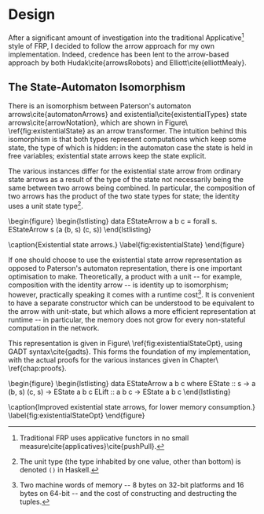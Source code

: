 Design
======

After a significant amount of investigation into the traditional
Applicative[^1] style of FRP, I decided to follow the arrow approach
for my own implementation.  Indeed, credence has been lent to the
arrow-based approach by both Hudak\cite{arrowsRobots} and
Elliott\cite{elliottMealy}.

[^1]: Traditional FRP uses applicative functors in no small
measure\cite{applicatives}\cite{pushPull}.

The State-Automaton Isomorphism
-------------------------------

There is an isomorphism between Paterson's automaton
arrows\cite{automatonArrows} and existential\cite{existentialTypes}
state arrows\cite{arrowNotation}, which are shown in
Figure\ \ref{fig:existentialState} as an arrow transformer. The intuition
behind this isomorphism is that both types represent computations
which keep some state, the type of which is hidden: in the automaton
case the state is held in free variables; existential state arrows
keep the state explicit.

The various instances differ for the existential state arrow from ordinary state
arrows as a result of the type of the state not necessarily being the same
between two arrows being combined. In particular, the composition of two arrows
has the product of the two state types for state; the identity uses a unit state
type[^unit].

[^unit]: The unit type (the type inhabited by one value, other than bottom) is
denoted `()` in Haskell.

\begin{figure}
\begin{lstlisting}
data EStateArrow a b c = forall s. EStateArrow s (a (b, s) (c, s))
\end{lstlisting}

\caption{Existential state arrows.}
\label{fig:existentialState}
\end{figure}

If one should choose to use the existential state arrow representation as
opposed to Paterson's automaton representation, there is one important
optimisation to make. Theoretically, a product with a unit -- for example,
composition with the identity arrow -- is identity up to isomorphism; however,
practically speaking it comes with a runtime cost[^cost]. It is convenient to
have a separate constructor which can be understood to be equivalent to the
arrow with unit-state, but which allows a more efficient representation at
runtime -- in particular, the memory does not grow for every non-stateful
computation in the network.

This representation is given in Figure\ \ref{fig:existentialStateOpt}, using
GADT syntax\cite{gadts}. This forms the foundation of my implementation, with
the actual proofs for the various instances given in Chapter\ \ref{chap:proofs}.

\begin{figure}
\begin{lstlisting}
data EStateArrow a b c where
  EState :: s -> a (b, s) (c, s) -> EState a b c
  ELift  :: a b c                -> EState a b c
\end{lstlisting}

\caption{Improved existential state arrows, for lower memory consumption.}
\label{fig:existentialStateOpt}
\end{figure}

[^cost]: Two machine words of memory -- 8 bytes on 32-bit platforms and 16 bytes on 64-bit -- and the cost of constructing and destructing the tuples.

